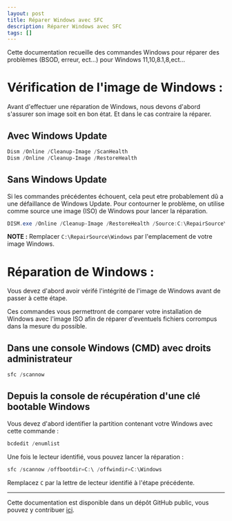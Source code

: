 ```yaml
---
layout: post
title: Réparer Windows avec SFC
description: Réparer Windows avec SFC
tags: []
---
```




Cette documentation recueille des commandes Windows pour réparer des problèmes (BSOD, erreur, ect...) pour Windows 11,10,8.1,8,ect...

# **Vérification de l'image de Windows :**

Avant d'effectuer une réparation de Windows, nous devons d'abord s'assurer son image soit en bon état. Et dans le cas contraire la réparer.

## Avec Windows Update

```powershell
Dism /Online /Cleanup-Image /ScanHealth
Dism /Online /Cleanup-Image /RestoreHealth
```

## Sans Windows Update

Si les commandes précédentes échouent, cela peut etre probablement dû a une défaillance de Windows Update.
Pour contourner le problème, on utilise comme source une image (ISO) de Windows pour lancer la réparation.

```powershell
DISM.exe /Online /Cleanup-Image /RestoreHealth /Source:C:\RepairSource\Windows /LimitAccess
```

**NOTE :** Remplacer ```C:\RepairSource\Windows``` par l'emplacement de votre image Windows.

# **Réparation de Windows :**

Vous devez d'abord avoir vérifé l'intégrité de l'image de Windows avant de passer à cette étape.

Ces commandes vous permettront de comparer votre installation de Windows avec l'image ISO afin de réparer d'eventuels fichiers corrompus dans la mesure du possible.

## Dans une console Windows (CMD) avec droits administrateur

```powershell
sfc /scannow
```

## Depuis la console de récupération d'une clé bootable Windows

Vous devez d'abord identifier la partition contenant votre Windows avec cette commande :

```powershell
bcdedit /enumlist
```

Une fois le lecteur identifié, vous pouvez lancer la réparation :

```powershell
sfc /scannow /offbootdir=C:\ /offwindir=C:\Windows
```

Remplacez `C` par la lettre de lecteur identifié à l'étape précédente.

---

Cette documentation est disponible dans un dépôt GitHub public, vous pouvez y contribuer [ici](https://github.com/louino2478/tuto/tree/master/_posts).
